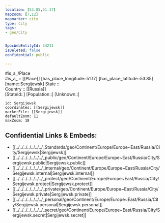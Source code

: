 ```yaml
---
location: [53.85,51.17] 
mapzoom: [7,12] 
mapmarker: city 
type: City
tags:
- geo/City


SpocWebEntityId: 34211
isDeleted: false
confidential: public

---
```

#is_a_/Place  
#is_a_ :: [[Place]] 
[has_place_longitude::51.17] 
[has_place_latitude::53.85] 
[name::Sergijewsk] 
State ::  
Country :: [[Russia]]  
[StateId::] 
[Population::] 
[Unknown::] 


```leaflet
id: Sergijewsk
coordinates: [[Sergijewsk]] 
markerFile: [[Sergijewsk]] 
defaultZoom: 11 
maxZoom: 18
```


## Confidential Links & Embeds: 
- [[../../../../../../../_Standards/geo/Continent/Europe/Europe~East/Russia/City/Sergijewsk|Sergijewsk]] 
- [[../../../../../../../_public/geo/Continent/Europe/Europe~East/Russia/City/Sergijewsk.public|Sergijewsk.public]] 
- [[../../../../../../../_internal/geo/Continent/Europe/Europe~East/Russia/City/Sergijewsk.internal|Sergijewsk.internal]] 
- [[../../../../../../../_protect/geo/Continent/Europe/Europe~East/Russia/City/Sergijewsk.protect|Sergijewsk.protect]] 
- [[../../../../../../../_private/geo/Continent/Europe/Europe~East/Russia/City/Sergijewsk.private|Sergijewsk.private]] 
- [[../../../../../../../_personal/geo/Continent/Europe/Europe~East/Russia/City/Sergijewsk.personal|Sergijewsk.personal]] 
- [[../../../../../../../_secret/geo/Continent/Europe/Europe~East/Russia/City/Sergijewsk.secret|Sergijewsk.secret]] 
